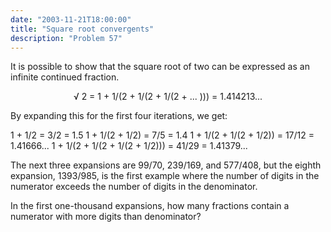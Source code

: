```yaml
---
date: "2003-11-21T18:00:00"
title: "Square root convergents"
description: "Problem 57"
---
```


<p>It is possible to show that the square root of two can be expressed as an infinite continued fraction.</p>
<p style="text-align:center;">√ 2 = 1 + 1/(2 + 1/(2 + 1/(2 + ... ))) = 1.414213...</p>
<p>By expanding this for the first four iterations, we get:</p>
<p>1 + 1/2 = 3/2 = 1.5
1 + 1/(2 + 1/2) = 7/5 = 1.4
1 + 1/(2 + 1/(2 + 1/2)) = 17/12 = 1.41666...
1 + 1/(2 + 1/(2 + 1/(2 + 1/2))) = 41/29 = 1.41379...</p>
<p>The next three expansions are 99/70, 239/169, and 577/408, but the eighth expansion, 1393/985, is the first example where the number of digits in the numerator exceeds the number of digits in the denominator.</p>
<p>In the first one-thousand expansions, how many fractions contain a numerator with more digits than denominator?</p>

